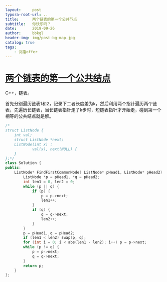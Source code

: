 ```yaml
---
layout:     post
typora-root-url: ..
title:      两个链表的第一个公共节点
subtitle:   你快乐吗？
date:       2019-09-26
author:     bbkgl
header-img: img/post-bg-map.jpg
catalog: true
tags:
    - 剑指offer
---
```


# [两个链表的第一个公共结点](https://www.nowcoder.com/practice/6ab1d9a29e88450685099d45c9e31e46?tpId=13&tqId=11189&tPage=2&rp=2&ru=/ta/coding-interviews&qru=/ta/coding-interviews/question-ranking )

C++，链表。

首先分别遍历链表1和2，记录下二者长度差为k，然后利用两个指针遍历两个链表，先遍历长链表，当长链表指针走了k步时，短链表指针才开始走，碰到第一个相等的公共结点就是解。 

```cpp
/*
struct ListNode {
	int val;
	struct ListNode *next;
	ListNode(int x) :
			val(x), next(NULL) {
	}
};*/
class Solution {
public:
    ListNode* FindFirstCommonNode( ListNode* pHead1, ListNode* pHead2) {
        ListNode *p = pHead1, *q = pHead2;
        int len1 = 0, len2 = 0;
        while (p || q) {
            if (p) {
                p = p->next;
                len1++;
            }
            if (q) {
                q = q->next;
                len2++;
            }
        }
        p = pHead1, q = pHead2;
        if (len1 < len2) swap(p, q);
        for (int i = 0; i < abs(len1 - len2); i++) p = p->next;
        while (p != q) {
            p = p->next;
            q = q->next;
        }
        return p;
    }
};
```







